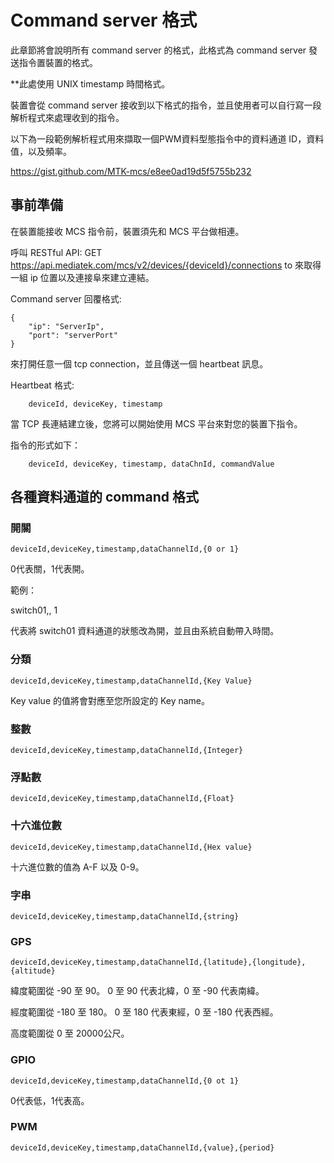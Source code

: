 # Command server 格式

此章節將會說明所有 command server 的格式，此格式為 command server 發送指令置裝置的格式。

**此處使用 UNIX timestamp 時間格式。

裝置會從 command server 接收到以下格式的指令，並且使用者可以自行寫一段解析程式來處理收到的指令。

以下為一段範例解析程式用來擷取一個PWM資料型態指令中的資料通道 ID，資料值，以及頻率。

https://gist.github.com/MTK-mcs/e8ee0ad19d5f5755b232


## 事前準備

在裝置能接收 MCS 指令前，裝置須先和 MCS 平台做相連。


呼叫 RESTful API: GET https://api.mediatek.com/mcs/v2/devices/{deviceId}/connections to 來取得一組 ip 位置以及連接阜來建立連結。

Command server 回覆格式:

```
{
    "ip": "ServerIp",
    "port": "serverPort"
}

```
來打開任意一個 tcp connection，並且傳送一個 heartbeat 訊息。

Heartbeat 格式:

```
    deviceId, deviceKey, timestamp

```
當 TCP 長連結建立後，您將可以開始使用 MCS 平台來對您的裝置下指令。

指令的形式如下：
```
    deviceId, deviceKey, timestamp, dataChnId, commandValue

```


## 各種資料通道的 command 格式


### 開關

```
deviceId,deviceKey,timestamp,dataChannelId,{0 or 1}

```
0代表關，1代表開。

範例：

switch01,, 1

代表將 switch01 資料通道的狀態改為開，並且由系統自動帶入時間。

### 分類
```
deviceId,deviceKey,timestamp,dataChannelId,{Key Value}
```
Key value 的值將會對應至您所設定的 Key name。

### 整數
```
deviceId,deviceKey,timestamp,dataChannelId,{Integer}
```

### 浮點數
```
deviceId,deviceKey,timestamp,dataChannelId,{Float}
```

### 十六進位數
```
deviceId,deviceKey,timestamp,dataChannelId,{Hex value}
```
十六進位數的值為 A-F 以及 0-9。

### 字串
```
deviceId,deviceKey,timestamp,dataChannelId,{string}
```

### GPS
```
deviceId,deviceKey,timestamp,dataChannelId,{latitude},{longitude},{altitude}
```

緯度範圍從 -90 至 90。 0 至 90 代表北緯，0 至 -90 代表南緯。

經度範圍從 -180 至 180。 0 至 180 代表東經，0 至 -180 代表西經。

高度範圍從 0 至 20000公尺。

### GPIO
```
deviceId,deviceKey,timestamp,dataChannelId,{0 ot 1}
```
0代表低，1代表高。

### PWM
```
deviceId,deviceKey,timestamp,dataChannelId,{value},{period}

```
